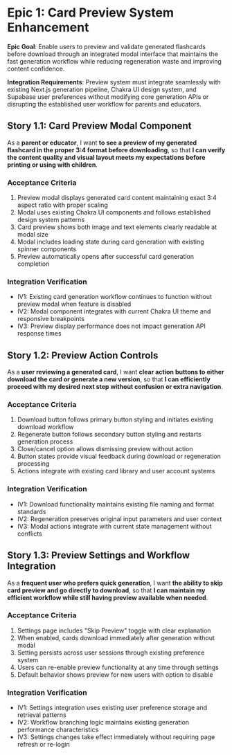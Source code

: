 # Epic 1: Card Preview System Enhancement

**Epic Goal**: Enable users to preview and validate generated flashcards before download through an integrated modal interface that maintains the fast generation workflow while reducing regeneration waste and improving content confidence.

**Integration Requirements**: Preview system must integrate seamlessly with existing Next.js generation pipeline, Chakra UI design system, and Supabase user preferences without modifying core generation APIs or disrupting the established user workflow for parents and educators.

## Story 1.1: Card Preview Modal Component

As a **parent or educator**,
I want **to see a preview of my generated flashcard in the proper 3:4 format before downloading**,
so that **I can verify the content quality and visual layout meets my expectations before printing or using with children**.

### Acceptance Criteria

1. Preview modal displays generated card content maintaining exact 3:4 aspect ratio with proper scaling
2. Modal uses existing Chakra UI components and follows established design system patterns
3. Card preview shows both image and text elements clearly readable at modal size
4. Modal includes loading state during card generation with existing spinner components
5. Preview automatically opens after successful card generation completion

### Integration Verification

- IV1: Existing card generation workflow continues to function without preview modal when feature is disabled
- IV2: Modal component integrates with current Chakra UI theme and responsive breakpoints
- IV3: Preview display performance does not impact generation API response times

## Story 1.2: Preview Action Controls

As a **user reviewing a generated card**,
I want **clear action buttons to either download the card or generate a new version**,
so that **I can efficiently proceed with my desired next step without confusion or extra navigation**.

### Acceptance Criteria

1. Download button follows primary button styling and initiates existing download workflow
2. Regenerate button follows secondary button styling and restarts generation process
3. Close/cancel option allows dismissing preview without action
4. Button states provide visual feedback during download or regeneration processing
5. Actions integrate with existing card library and user account systems

### Integration Verification

- IV1: Download functionality maintains existing file naming and format standards
- IV2: Regeneration preserves original input parameters and user context
- IV3: Modal actions integrate with current state management without conflicts

## Story 1.3: Preview Settings and Workflow Integration  

As a **frequent user who prefers quick generation**,
I want **the ability to skip card preview and go directly to download**,
so that **I can maintain my efficient workflow while still having preview available when needed**.

### Acceptance Criteria

1. Settings page includes "Skip Preview" toggle with clear explanation
2. When enabled, cards download immediately after generation without modal
3. Setting persists across user sessions through existing preference system
4. Users can re-enable preview functionality at any time through settings
5. Default behavior shows preview for new users with option to disable

### Integration Verification

- IV1: Settings integration uses existing user preference storage and retrieval patterns
- IV2: Workflow branching logic maintains existing generation performance characteristics
- IV3: Settings changes take effect immediately without requiring page refresh or re-login